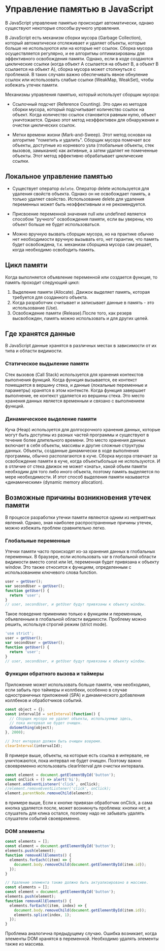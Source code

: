 # Управление памятью в JavaScript

В JavaScript управление памятью происходит автоматически, однако существуют некоторые способы ручного управления.

В JavaScript есть механизм сборки мусора (Garbage Collection), который автоматически отслеживает и удаляет объекты, которые больше не используются или на которые нет ссылок. Сборка мусора осуществляется регулярно, и ее алгоритмы оптимизированы для эффективного освобождения памяти. Однако, если в коде создаются циклические ссылки (когда объект A ссылается на объект B, а объект B ссылается на объект A), сборка мусора может столкнуться с проблемой. В таких случаях важно обеспечивать явное обнуление ссылок или использовать слабые ссылки (WeakMap, WeakSet), чтобы избежать утечек памяти.

Механизмы управления памятью, который использует сборщик мусора:

- Ссылочный подсчет (Reference Counting). Это один из методов сборки мусора, который подсчитывает количество ссылок на объект. Когда количество ссылок становится равным нулю, объект уничтожается. Однако этот метод неэффективен для обнаружения и очистки циклических ссылок.

- Метки времени жизни (Mark-and-Sweep). Этот метод основан на алгоритме "пометить и удалить". Сборщик мусора помечает все объекты, доступные из корневого узла (глобальные объекты, стек вызовов, замыкания) как активные, а затем удаляет не помеченные объекты. Этот метод эффективно обрабатывает циклические ссылки.

## Локальное управление памятью

- Существует оператор `delete`. Оператор delete используется для удаления свойств объекта. Однако он не освобождает память, а только удаляет свойство. Использование delete для удаления переменных может быть неэффективным и не рекомендуется.

- Присвоение переменной значения null или undefined является способом "ручного" освобождения памяти, если вы уверены, что объект больше не будет использоваться.

- Можно вручную вызвать сборщик мусора, но на практике обычно нет необходимости вручную вызывать его, нет гарантии, что память будет освобождена, т.к. механизм сборщика мусора сам решает, когда необходимо освободить память.

## Цикл памяти

Когда выполняется объявление переменной или создается функция, то память проходит следующий цикл:

1. Выделение памяти (Allocate). Движок выделяет память, которая требуется для созданного объекта.
2. Когда разработчик считывает и записывает данные в память - это использование (Use).
3. Освобождение памяти (Release).После того, как резерв высвобожден, память можно использовать и для других целей.

## Где хранятся данные

В JavaScript данные хранятся в различных местах в зависимости от их типа и области видимости.

### Статическое выдыление памяти

Стек вызовов (Call Stack) используется для хранения контекстов выполнения функций. Когда функция вызывается, ее контекст помещается в вершину стека, и данные (локальные переменные и параметры) хранятся в этом контексте. Когда функция завершает выполнение, ее контекст удаляется из вершины стека. Это место хранения данных является временным и связано с выполнением функций.

### Динамическоее выделение памяти

Куча (Heap) используется для долгосрочного хранения данных, которые могут быть доступны из разных частей программы и существуют в течение более длительного времени. Это место хранения данных включает в себя объекты, массивы и другие сложные структуры данных. Объекты, созданные динамически в ходе выполнения программы, обычно располагаются в куче. Сборка мусора отвечает за освобождение памяти в куче, когда объектыбольше не используются. И в отличие от стека движок не может «знать», какой объем памяти необходим для того либо иного объекта, поэтому память выделяется по мере необходимости. И этот способ выделения памяти называется «динамическим» (dynamic memory allocation).

## Возможные причины возникновения утечек памяти

В процессе разработки утечки памяти являются одним из неприятных явлений. Однако, зная наиболее распространенные причины утечек, можно избежать проблем сравнительно легко.

### Глобальные переменные

Утечки памяти часто происходят из-за хранения данных в глобальных переменных. В браузере, если использовать var в глобальной области видимости вместо const или let, переменная будет привязана к объекту window. Это также относится к функциям, определенным с использованием ключевого слова function.

```javascript
user = getUser();
var secondUser = getUser();
function getUser() {
  return 'user';
}
// user, secondUser, и getUser будут привязаны к объекту window.
```

Такое поведение применимо только к функциям и переменным, объявленным в глобальной области видимости. Проблему можно решить, используя строгий режим (strict mode).

```javascript
'use strict';
user = getUser();
var secondUser = getUser();
function getUser() {
  return 'user';
}
// user, secondUser, и getUser будут привязаны к объекту window.
```

### Функции обратного вызова и таймеры

Приложение может использовать больше памяти, чем необходимо, если забыть про таймеры и коллбеки, особенно в случае одностраничных приложений (SPA) и динамического добавления коллбеков и обработчиков событий.

```javascript
const object = {};
const intervalId = setInterval(function() {
  // Сборщик мусора не удалит объекты, используемые здесь,
  // пока интервал не будет очищен.
  doSomething(object);
}, 2000);

// Этот интервал должен быть очищен вовремя.
clearInterval(intervalId);
```

В примере выше, объекты, на которые есть ссылка в интервале, не уничтожаются, пока интервал не будет очищен. Поэтому важно своевременно использовать clearInterval для очистки интервала.

```javascript
const element = document.getElementById('button');
const onClick = () => alert('hi');
element.addEventListener('click', onClick);
//element.removeEventListener('click', onClick);
element.parentNode.removeChild(element);
```

в примере выше, Если к кнопке привязан обработчик onClick, а сама кнопка удаляется после, может возникнуть проблема: кнопки нет, а слушатель для клика остался, поэтому надо не забывать удалять слушатели событий своевременно.

### DOM элементы

```javascript
const elements = [];
const element = document.getElementById('button');
elements.push(element);
function removeAllElements() {
  elements.forEach((item) => {
    document.body.removeChild(document.getElementById(item.id));
  });
}

// Удаление элемента также должно быть актуализировано в массиве.
const elements = [];
const element = document.getElementById('button');
elements.push(element);
function removeAllElements() {
  elements.forEach((item, index) => {
    document.body.removeChild(document.getElementById(item.id));
    elements.splice(index, 1);
  });
}
```

Проблема аналогична предыдущему случаю. Ошибка возникает, когда элементы DOM хранятся в переменной. Необходимо удалять элементы также из массива.
